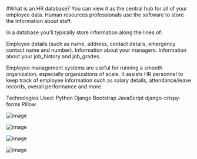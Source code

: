 #What is an HR database?
You can view it as the central hub for all of your employee data. Human resources professionals use the software to store the information about staff.

In a database you’ll typically store information along the lines of:

Employee details (such as name, address, contact details, emergency contact name and number).
Information about your managers.
Information about your job_history and job_grades.

Employee management systems are useful for running a smooth organization, especially organizations of scale. It assists HR personnel to keep track of employee information such as salary details, attendance/leave records, overall performance and more.

Technologies Used:
    Python
    Django
    Bootstrap
    JavaScript
    django-crispy-forms
    Pillow

![image](https://user-images.githubusercontent.com/30430563/154931744-503507bc-cc45-482d-a349-4dd68e805092.png)

![image](https://user-images.githubusercontent.com/30430563/154931854-825ffbdd-94fb-45da-8e3e-ab59b8057e11.png)

![image](https://user-images.githubusercontent.com/30430563/154931876-e00d0e58-8985-41f2-b494-91d2f57dbaa7.png)

![image](https://user-images.githubusercontent.com/30430563/154931917-4049b8ac-1e1c-48e0-880b-3fa50e5bfd6b.png)


